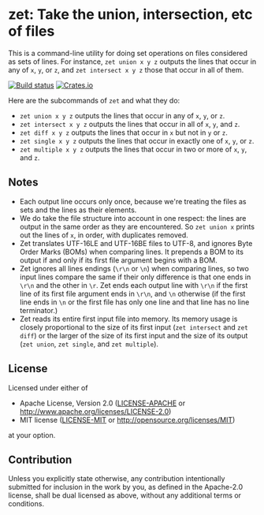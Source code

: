 zet: Take the union, intersection, etc of files
=================================================

This is a command-line utility for doing set operations on files considered as
sets of lines. For instance, `zet union x y z` outputs the lines that occur in
any of `x`, `y`, or `z`, and `zet intersect x y z` those that occur in all of them.

[![Build status](https://github.com/yarrow/zet/actions/workflows/ci.yml/badge.svg)](https://github.com/yarrow/zet/actions)
[![Crates.io](https://img.shields.io/crates/v/zet.svg)](https://crates.io/crates/zet)

Here are the subcommands of `zet` and what they do:

* `zet union x y z` outputs the lines that occur in any of `x`, `y`, or `z`.
* `zet intersect x y z` outputs the lines that occur in all of `x`, `y`, and `z`.
* `zet diff x y z` outputs the lines that occur in `x` but not in `y` or `z`.
* `zet single x y z` outputs the lines that occur in exactly one of `x`, `y`,
  or `z`.
* `zet multiple x y z` outputs the lines that occur in two or more of `x`, `y`,
  and `z`.

## Notes

* Each output line occurs only once, because we're treating the files as sets
  and the lines as their elements.
* We do take the file structure into account in one respect: the lines are
  output in the same order as they are encountered. So `zet union x` prints out
  the lines of `x`, in order, with duplicates removed.
* Zet translates UTF-16LE and UTF-16BE files to UTF-8, and ignores Byte Order
  Marks (BOMs) when comparing lines. It prepends a BOM to its output if and
  only if its first file argument begins with a BOM.
* Zet ignores all lines endings (`\r\n` or `\n`) when comparing lines, so two
  input lines compare the same if their only difference is that one ends in
  `\r\n` and the other in `\r`. Zet ends each output line with `\r\n` if the
  first line of its first file argument ends in `\r\n`, and `\n` otherwise (if
  the first line ends in `\n` or the first file has only one line and that line
  has no line terminator.)
* Zet reads its entire first input file into memory. Its memory usage is
  closely proportional to the size of its first input (`zet intersect` and `zet
  diff`) or the larger of the size of its first input and the size of its
  output (`zet union`, `zet single`, and `zet multiple`).

## License

Licensed under either of

 * Apache License, Version 2.0
   ([LICENSE-APACHE](LICENSE-APACHE) or http://www.apache.org/licenses/LICENSE-2.0)
 * MIT license
   ([LICENSE-MIT](LICENSE-MIT) or http://opensource.org/licenses/MIT)

at your option.

## Contribution

Unless you explicitly state otherwise, any contribution intentionally submitted
for inclusion in the work by you, as defined in the Apache-2.0 license, shall be
dual licensed as above, without any additional terms or conditions.
